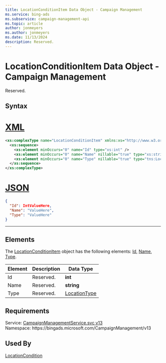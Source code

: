 ```yaml
---
title: LocationConditionItem Data Object - Campaign Management
ms.service: bing-ads
ms.subservice: campaign-management-api
ms.topic: article
author: jonmeyers
ms.author: jonmeyers
ms.date: 11/13/2024
description: Reserved.
---
```

# LocationConditionItem Data Object - Campaign Management
Reserved.

## Syntax

# [XML](#tab/xml)

```xml
<xs:complexType name="LocationConditionItem" xmlns:xs="http://www.w3.org/2001/XMLSchema">
  <xs:sequence>
    <xs:element minOccurs="0" name="Id" type="xs:int" />
    <xs:element minOccurs="0" name="Name" nillable="true" type="xs:string" />
    <xs:element minOccurs="0" name="Type" nillable="true" type="tns:LocationType" />
  </xs:sequence>
</xs:complexType>
```

# [JSON](#tab/json)

```json
{
  "Id": IntValueHere,
  "Name": "ValueHere",
  "Type": "ValueHere"
}
```

-----

## <a name="elements"></a>Elements

The [LocationConditionItem](locationconditionitem.md) object has the following elements: [Id](#id), [Name](#name), [Type](#type).

|Element|Description|Data Type|
|-----------|---------------|-------------|
|<a name="id"></a>Id|Reserved.|**int**|
|<a name="name"></a>Name|Reserved.|**string**|
|<a name="type"></a>Type|Reserved.|[LocationType](locationtype.md)|

## Requirements
Service: [CampaignManagementService.svc v13](https://campaign.api.bingads.microsoft.com/Api/Advertiser/CampaignManagement/v13/CampaignManagementService.svc)  
Namespace: https\://bingads.microsoft.com/CampaignManagement/v13  

## Used By
[LocationCondition](locationcondition.md)  
